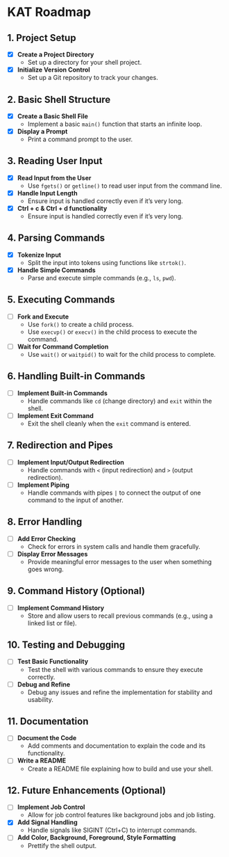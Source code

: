 # KAT  Roadmap

## 1. Project Setup

- [x] **Create a Project Directory**
  - Set up a directory for your shell project.
- [x] **Initialize Version Control**
  - Set up a Git repository to track your changes.

## 2. Basic Shell Structure

- [x] **Create a Basic Shell File**
  - Implement a basic `main()` function that starts an infinite loop.
- [x] **Display a Prompt**
  - Print a command prompt to the user.

## 3. Reading User Input

- [x] **Read Input from the User**
  - Use `fgets()` or `getline()` to read user input from the command line.
- [x] **Handle Input Length**
  - Ensure input is handled correctly even if it’s very long.
- [x] **Ctrl + c & Ctrl + d functionality**
  - Ensure input is handled correctly even if it’s very long.

## 4. Parsing Commands

- [x] **Tokenize Input**
  - Split the input into tokens using functions like `strtok()`.
- [x] **Handle Simple Commands**
  - Parse and execute simple commands (e.g., `ls`, `pwd`).

## 5. Executing Commands

- [ ] **Fork and Execute**
  - Use `fork()` to create a child process.
  - Use `execvp()` or `execv()` in the child process to execute the command.
- [ ] **Wait for Command Completion**
  - Use `wait()` or `waitpid()` to wait for the child process to complete.

## 6. Handling Built-in Commands

- [ ] **Implement Built-in Commands**
  - Handle commands like `cd` (change directory) and `exit` within the shell.
- [ ] **Implement Exit Command**
  - Exit the shell cleanly when the `exit` command is entered.

## 7. Redirection and Pipes

- [ ] **Implement Input/Output Redirection**
  - Handle commands with `<` (input redirection) and `>` (output redirection).
- [ ] **Implement Piping**
  - Handle commands with pipes `|` to connect the output of one command to the input of another.

## 8. Error Handling

- [ ] **Add Error Checking**
  - Check for errors in system calls and handle them gracefully.
- [ ] **Display Error Messages**
  - Provide meaningful error messages to the user when something goes wrong.

## 9. Command History (Optional)

- [ ] **Implement Command History**
  - Store and allow users to recall previous commands (e.g., using a linked list or file).

## 10. Testing and Debugging

- [ ] **Test Basic Functionality**
  - Test the shell with various commands to ensure they execute correctly.
- [ ] **Debug and Refine**
  - Debug any issues and refine the implementation for stability and usability.

## 11. Documentation

- [ ] **Document the Code**
  - Add comments and documentation to explain the code and its functionality.
- [ ] **Write a README**
  - Create a README file explaining how to build and use your shell.

## 12. Future Enhancements (Optional)

- [ ] **Implement Job Control**
  - Allow for job control features like background jobs and job listing.
- [x] **Add Signal Handling**
  - Handle signals like SIGINT (Ctrl+C) to interrupt commands.
- [ ] **Add Color, Background, Foreground, Style Formatting**
  - Prettify the shell output.
